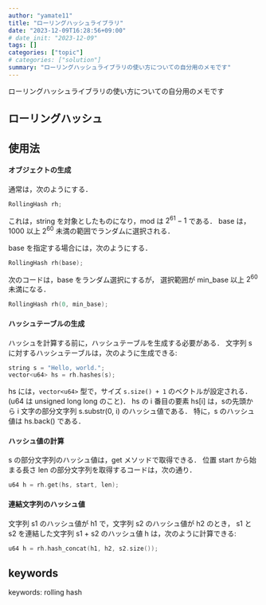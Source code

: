 ```yaml
---
author: "yamate11"
title: "ローリングハッシュライブラリ"
date: "2023-12-09T16:28:56+09:00"
# date_init: "2023-12-09"
tags: []
categories: ["topic"]
# categories: ["solution"]
summary: "ローリングハッシュライブラリの使い方についての自分用のメモです"
---
```


ローリングハッシュライブラリの使い方についての自分用のメモです

## ローリングハッシュ

## 使用法

#### オブジェクトの生成

通常は，次のようにする．

```cpp
RollingHash rh;
```

これは，string を対象としたものになり，mod は $2^{61} - 1$ である．
base は，1000 以上 $2^{60}$ 未満の範囲でランダムに選択される．

base を指定する場合には，次のようにする．

```cpp
RollingHash rh(base);
```

次のコードは，base をランダム選択にするが，
選択範囲が min_base 以上 $2^{60}$ 未満になる．

```cpp
RollingHash rh(0, min_base);
```

#### ハッシュテーブルの生成

ハッシュを計算する前に，ハッシュテーブルを生成する必要がある．
文字列 s に対するハッシュテーブルは，次のように生成できる:

```cpp
string s = "Hello, world.";
vector<u64> hs = rh.hashes(s);
```

hs には，`vector<u64>` 型で，サイズ `s.size() + 1` のベクトルが設定される．
(u64 は unsigned long long のこと)．
hs の i 番目の要素 hs[i] は，sの先頭から i 文字の部分文字列
s.substr(0, i) のハッシュ値である．
特に，s のハッシュ値は hs.back() である．

#### ハッシュ値の計算

s の部分文字列のハッシュ値は，get メソッドで取得できる．
位置 start から始まる長さ len の部分文字列を取得するコードは，次の通り．

```cpp
u64 h = rh.get(hs, start, len);
```

#### 連結文字列のハッシュ値

文字列 s1 のハッシュ値が h1 で，文字列 s2 のハッシュ値が h2 のとき，
s1 と s2 を連結した文字列 s1 + s2 のハッシュ値 h は，次のように計算できる:

```cpp
u64 h = rh.hash_concat(h1, h2, s2.size());
```


## keywords

keywords: rolling hash
